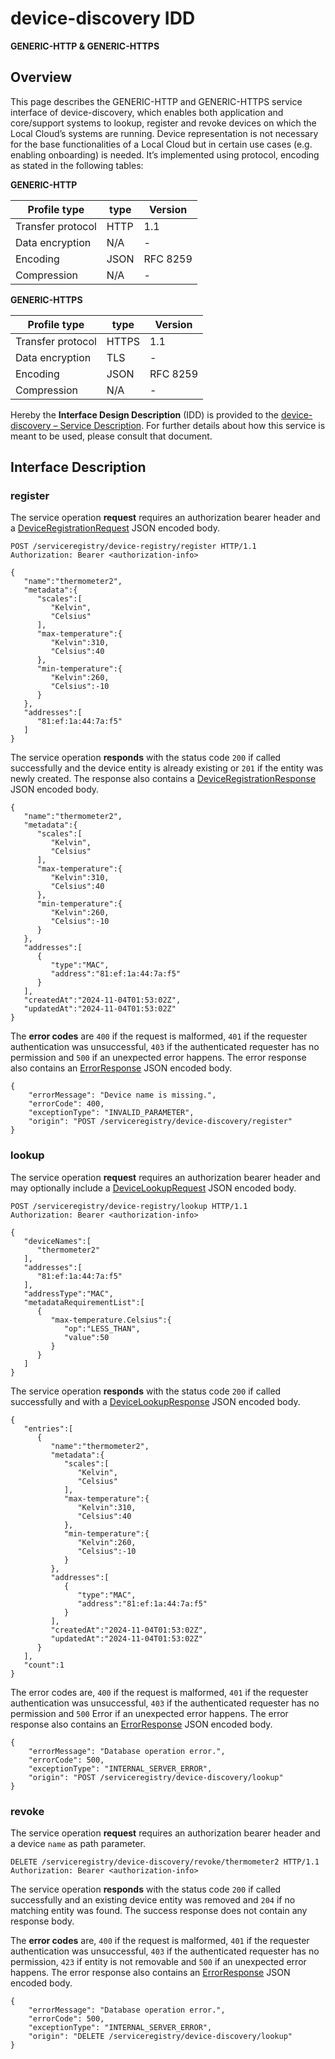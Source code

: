 # device-discovery IDD
**GENERIC-HTTP & GENERIC-HTTPS**

## Overview

This page describes the GENERIC-HTTP and GENERIC-HTTPS service interface of device-discovery, which enables both
application and core/support systems to lookup, register and revoke devices on which the Local Cloud’s systems
are running. Device representation is not necessary for the base functionalities of a Local Cloud but in certain
use cases (e.g. enabling onboarding) is needed. It’s implemented using protocol, encoding as stated in the
following tables:

**GENERIC-HTTP**

Profile type | type | Version
--- | --- | ---
Transfer protocol | HTTP | 1.1
Data encryption | N/A | -
Encoding | JSON | RFC 8259
Compression | N/A | -

**GENERIC-HTTPS**

Profile type | type | Version
--- | --- | ---
Transfer protocol | HTTPS | 1.1
Data encryption | TLS | -
Encoding | JSON | RFC 8259
Compression | N/A | -

Hereby the **Interface Design Description** (IDD) is provided to the [device-discovery – Service Description](../../assets/sd/5_0_0/device-discovery_sd.pdf). For further details about how this service is meant to be used, please consult that document.

## Interface Description

### register

The service operation **request** requires an authorization bearer header and a [DeviceRegistrationRequest](../data-models/device-registration-request.md)
JSON encoded body.

```
POST /serviceregistry/device-registry/register HTTP/1.1
Authorization: Bearer <authorization-info>

{
   "name":"thermometer2",
   "metadata":{
      "scales":[
         "Kelvin",
         "Celsius"
      ],
      "max-temperature":{
         "Kelvin":310,
         "Celsius":40
      },
      "min-temperature":{
         "Kelvin":260,
         "Celsius":-10
      }
   },
   "addresses":[      
      "81:ef:1a:44:7a:f5"
   ]
}
```

The service operation **responds** with the status code `200` if called successfully and the device
entity is already existing or `201` if the entity was newly created. The response also contains a
[DeviceRegistrationResponse](../data-models/device-registration-response.md) JSON encoded body.

```
{
   "name":"thermometer2",
   "metadata":{
      "scales":[
         "Kelvin",
         "Celsius"
      ],
      "max-temperature":{
         "Kelvin":310,
         "Celsius":40
      },
      "min-temperature":{
         "Kelvin":260,
         "Celsius":-10
      }
   },
   "addresses":[
      {
         "type":"MAC",
         "address":"81:ef:1a:44:7a:f5"
      }
   ],
   "createdAt":"2024-11-04T01:53:02Z",
   "updatedAt":"2024-11-04T01:53:02Z"
}
```
The **error codes** are `400` if the request is malformed, `401` if the requester authentication was unsuccessful,
`403` if the authenticated requester has no permission and
`500` if an unexpected error happens. The error response also contains an
[ErrorResponse](../data-models/error-response.md) JSON encoded body.

```
{
    "errorMessage": "Device name is missing.",
    "errorCode": 400,
    "exceptionType": "INVALID_PARAMETER",
    "origin": "POST /serviceregistry/device-discovery/register"
}
```

### lookup

The service operation **request** requires an authorization bearer header and may optionally include a [DeviceLookupRequest](../data-models/device-lookup-request.md) JSON encoded body.

```
POST /serviceregistry/device-registry/lookup HTTP/1.1
Authorization: Bearer <authorization-info>

{
   "deviceNames":[
      "thermometer2"
   ],
   "addresses":[
      "81:ef:1a:44:7a:f5"
   ],
   "addressType":"MAC",
   "metadataRequirementList":[
      {
         "max-temperature.Celsius":{
            "op":"LESS_THAN",
            "value":50
         }
      }
   ]
}
```

The service operation **responds** with the status code `200` if called successfully and with a [DeviceLookupResponse](../data-models/device-lookup-response.md) JSON encoded body.

```
{
   "entries":[
      {
         "name":"thermometer2",
         "metadata":{
            "scales":[
               "Kelvin",
               "Celsius"
            ],
            "max-temperature":{
               "Kelvin":310,
               "Celsius":40
            },
            "min-temperature":{
               "Kelvin":260,
               "Celsius":-10
            }
         },
         "addresses":[
            {
               "type":"MAC",
               "address":"81:ef:1a:44:7a:f5"
            }
         ],
         "createdAt":"2024-11-04T01:53:02Z",
         "updatedAt":"2024-11-04T01:53:02Z"
      }
   ],
   "count":1
}
```

The error codes are, `400` if the request is malformed, `401` if the requester authentication was unsuccessful, `403` if the authenticated requester has no permission and `500` Error if an unexpected error happens. The error response also contains an [ErrorResponse](../data-models/error-response.md) JSON encoded body.

```
{
    "errorMessage": "Database operation error.",
    "errorCode": 500,
    "exceptionType": "INTERNAL_SERVER_ERROR",
    "origin": "POST /serviceregistry/device-discovery/lookup"
}
```

### revoke

The service operation **request** requires an authorization bearer header and a device `name` as path parameter.

```
DELETE /serviceregistry/device-discovery/revoke/thermometer2 HTTP/1.1
Authorization: Bearer <authorization-info>
```

The service operation **responds** with the status code `200` if called successfully and an existing device
entity was removed and `204` if no matching entity was found. The success response does not contain
any response body.

The **error codes** are, `400` if the request is malformed, `401` if the requester authentication was unsuccessful, `403` if the authenticated requester has no permission, `423` if entity is not removable and `500` if an unexpected error happens. The error response also contains an [ErrorResponse](../data-models/error-response.md) JSON encoded body.

```
{
    "errorMessage": "Database operation error.",
    "errorCode": 500,
    "exceptionType": "INTERNAL_SERVER_ERROR",
    "origin": "DELETE /serviceregistry/device-discovery/lookup"
}
```